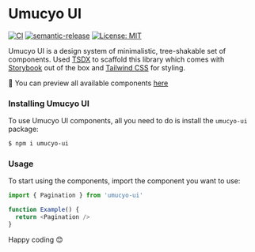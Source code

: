 # Umucyo UI

[![CI](https://github.com/cmutagorama/umucyo-ui/actions/workflows/main.yml/badge.svg)](https://github.com/cmutagorama/umucyo-ui/actions/workflows/main.yml) [![semantic-release](https://img.shields.io/badge/%20%20%F0%9F%93%A6%F0%9F%9A%80-semantic--release-e10079.svg)](https://github.com/semantic-release/semantic-release) [![License: MIT](https://img.shields.io/badge/License-MIT-yellow.svg)](https://opensource.org/licenses/MIT)

Umucyo UI is a design system of minimalistic, tree-shakable set of components. Used [TSDX](https://tsdx.io/) to scaffold this library which comes with [Storybook](https://storybook.js.org/) out of the box and [Tailwind CSS](https://tailwindcss.com/) for styling.

🔅 You can preview all available components [here](https://umucyo-ui.netlify.app/)

### Installing Umucyo UI

To use Umucyo UI components, all you need to do is install the `umucyo-ui` package:

```bash
$ npm i umucyo-ui
```

### Usage

To start using the components, import the component you want to use:

```javascript
import { Pagination } from 'umucyo-ui'

function Example() {
  return <Pagination />
}
```

Happy coding 😊